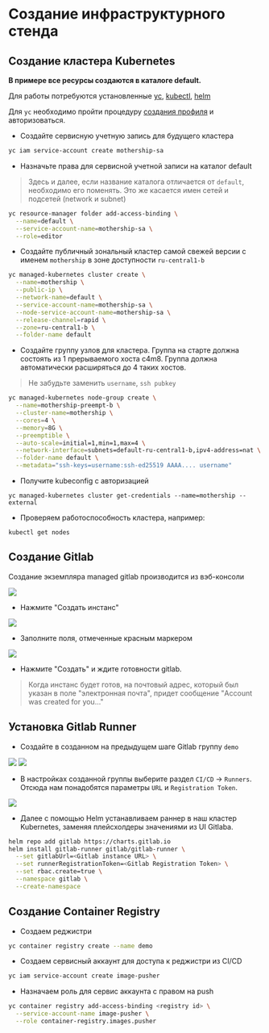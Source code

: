 # Создание инфраструктурного стенда

## Создание кластера Kubernetes

**В примере все ресурсы создаются в каталоге default.**

Для работы потребуются установленные
[yc](https://cloud.yandex.ru/docs/cli/operations/install-cli),
[kubectl](https://kubernetes.io/ru/docs/tasks/tools/install-kubectl/),
[helm](https://helm.sh/docs/intro/install/)

Для `yc` необходимо пройти процедуру [создания профиля](https://cloud.yandex.ru/docs/cli/quickstart#initialize)
и авторизоваться.

* Создайте сервисную учетную запись для будущего кластера

```bash
yc iam service-account create mothership-sa
```

* Назначьте права для сервисной учетной записи на каталог default

> Здесь и далее, если название каталога отличается от `default`,
> необходимо его поменять.
> Это же касается имен сетей и подсетей (network и subnet)

```bash
yc resource-manager folder add-access-binding \
  --name=default \
  --service-account-name=mothership-sa \
  --role=editor
```

* Создайте публичный зональный кластер самой свежей версии с именем `mothership`
в зоне доступности `ru-central1-b`

```bash
yc managed-kubernetes cluster create \
  --name=mothership \
  --public-ip \
  --network-name=default \
  --service-account-name=mothership-sa \
  --node-service-account-name=mothership-sa \
  --release-channel=rapid \
  --zone=ru-central1-b \
  --folder-name default
```

* Создайте группу узлов для кластера.
Группа на старте должна состоять из 1 прерываемого хоста c4m8.
Группа должна автоматически расширяться до 4 таких хостов.

> Не забудьте заменить `username`, `ssh pubkey`

```bash
yc managed-kubernetes node-group create \
  --name=mothership-preempt-b \
  --cluster-name=mothership \
  --cores=4 \
  --memory=8G \
  --preemptible \
  --auto-scale=initial=1,min=1,max=4 \
  --network-interface=subnets=default-ru-central1-b,ipv4-address=nat \
  --folder-name default \
  --metadata="ssh-keys=username:ssh-ed25519 AAAA.... username"
```

* Получите kubeconfig с авторизацией

```
yc managed-kubernetes cluster get-credentials --name=mothership --external
```

* Проверяем работоспособность кластера, например:

```
kubectl get nodes
```

## Создание Gitlab

Создание экземпляра managed gitlab производится из вэб-консоли

![](../img/gitlab1.png)

* Нажмите "Создать инстанс"

![](../img/gitlab2.png)

* Заполните поля, отмеченные красным маркером

![](../img/gitlab3.png)

* Нажмите "Создать" и ждите готовности gitlab.

> Когда инстанс будет готов, на почтовый адрес, который был указан в поле
> "электронная почта", придет сообщение "Account was created for you..."

## Установка Gitlab Runner

* Создайте в созданном на предыдущем шаге Gitlab группу `demo`

![](../img/gitlab4.png)
![](../img/gitlab5.png)

* В настройках созданной группы выберите раздел `CI/CD` -> `Runners`.
Отсюда нам понадобятся параметры `URL` и `Registration Token`.

![](../img/gitlab6.png)

* Далее с помощью Helm устанавливаем раннер в наш кластер Kubernetes,
заменяя плейсхолдеры значениями из UI Gitlabа.

```bash
helm repo add gitlab https://charts.gitlab.io
helm install gitlab-runner gitlab/gitlab-runner \
  --set gitlabUrl=<Gitlab instance URL> \
  --set runnerRegistrationToken=<Gitlab Registration Token> \
  --set rbac.create=true \
  --namespace gitlab \
  --create-namespace
```

## Создание Container Registry

* Создаем реджистри

```bash
yc container registry create --name demo
```

* Создаем сервисный аккаунт для доступа к реджистри из CI/CD

```bash
yc iam service-account create image-pusher
```

* Назначаем роль для сервис аккаунта с правом на push

```bash
yc container registry add-access-binding <registry id> \
  --service-account-name image-pusher \
  --role container-registry.images.pusher
```
